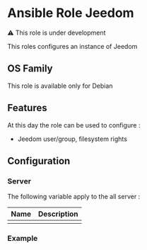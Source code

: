 Ansible Role Jeedom
========

:warning: This role is under development


This roles configures an instance of Jeedom

## OS Family

This role is available only for Debian

## Features

At this day the role can be used to configure :

  * Jeedom user/group, filesystem rights

## Configuration

### Server

The following variable apply to the all server :

| Name | Description | 
| -----|-------------|         
|      |             |



### Example

